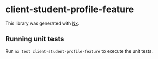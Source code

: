 # client-student-profile-feature

This library was generated with [Nx](https://nx.dev).

## Running unit tests

Run `nx test client-student-profile-feature` to execute the unit tests.
